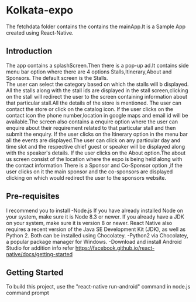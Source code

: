 # Kolkata-expo
The fetchdata folder contains the contains the mainApp.It is a Sample App created  using React-Native.

Introduction
------------
The app contains a splashScreen.Then there is a pop-up ad.It contains side menu bar option where there are 4 options
Stalls,Itinerary,About and Sponsors.
The default screen is the Stalls.  
The user can select the category based on which the stalls will b displayed. 
All the stalls along with the stall ids are displayed in the stall screen,clicking on the stall will redirect the user to the screen containing information about that particular stall.All the details of the store is mentioned.
The user can contact the store or click on the catalog icon. If the user clicks on the contact icon the phone number,location in google maps and email id will be available.The screen also contains a enquire option where the user can enquire about their requirement related to that particular stall and then submit the enquiry.
If the user clicks on the Itinerary option in the menu bar all the events are displayed.The user can click on any particular day and time slot and the respective chief guest or speaker will be displayed along with the speaker's details. 
If the user clicks on the About option.The about us screen consist of the location where the expo is being held along with the contact information
There is a Sponsor and Co-Sponsor option ,if the user clicks on it the main sponsor and the co-sponsors are displayed clicking on which would redirect the user to the sponsors website.


Pre-requisites
--------------
I recommend you to install
-Node.js
If you have already installed Node on your system, make sure it is Node 8.3 or newer. If you already have a JDK on your system, make sure it is version 8 or newer.
React Native also requires a recent version of the Java SE Development Kit (JDK), as well as Python 2. Both can be installed using Chocolatey.
-Python2 via Chocolatey, a popular package manager for Windows.
-Download and install Android Studio
for addition info refer https://facebook.github.io/react-native/docs/getting-started



 

Getting Started
---------------

To build this project, use the
"react-native run-android" command in node.js command prompt
